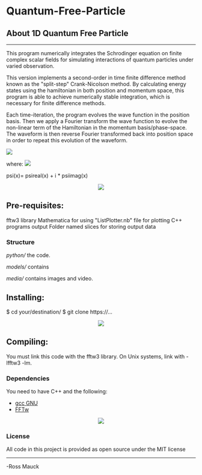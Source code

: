 # Quantum-Free-Particle

## About 1D Quantum Free Particle

---

This program numerically integrates the Schrodinger equation on finite complex scalar fields for simulating interactions of quantum particles under varied observation.

This version implements a second-order in time finite difference method known as the "split-step" Crank-Nicolson method. By calculating energy states using the hamiltonian in both position and momentum space, this program is able to achieve numerically stable integration, which is necessary for finite difference methods.

Each time-iteration, the program evolves the wave function in the position basis. Then we apply a Fourier transform the wave function to evolve the non-linear term of the Hamiltonian in the momentum basis/phase-space. The waveform is then reverse Fourier transformed back into position space in order to repeat this evolution of the waveform.

  <img src="https://latex.codecogs.com/gif.latex?%5Cbg_black%20i%20%28%5Cfrac%7Bd%5Cpsi%7D%7Bdx%7D%29%20%3D%20-%5Cfrac%7B1%7D%7B2%7D%20%28%5Cfrac%7Bd%5Cpsi%7D%7Bdx%7D%29%5E%7B2%7D%20&plus;%20U%28x%29%5Cpsi%28x%29"/>
</p>



where:
<img src="https://latex.codecogs.com/gif.latex?%5Cpsi%28x%29%20%3D%20%5Cpsi_%7B%5Cmathbb%7BR%7D%7D%20%28x%29%20&plus;%20i%20%5Cast%20%5Cpsi_%7B%5Cmathbb%7BI%7D%7D%28x%29"/>
</p>


psi(x)= psireal(x) + i * psiimag(x)

<p align="center">
  <img src="https://github.com/mauckc/1D-Quantum-Free-Particle/blob/master/media/sample1.gif"/>
</p>
<p align="center">
    



## Pre-requisites:

fftw3 library
Mathematica for using "ListPlotter.nb" file for plotting C++ programs output
Folder named slices for storing output data

### Structure

*python/*  the code.

*models/*  contains

*media/*  contains images and video.

## Installing:
$ cd your/destination/
$ git clone https://...

<p align="center">
  <img src="https://github.com/mauckc/headpose/blob/master/media/sample2.gif"/>
</p>

## Compiling:

You must link this code with the fftw3 library. On Unix systems, link with -lfftw3 -lm.


### Dependencies
You need to have C++ and the following:

* [gcc GNU](https://gcc.gnu.org)
* [FFTw](http://fftw.org/)

<p align="center">
  <img src="https://github.com/mauckc/1D-Quantum-Free-Particle/blob/master/media/sample3.gif"/>
</p>


### License

All code in this project is provided as open source under the MIT license


---
-Ross Mauck
